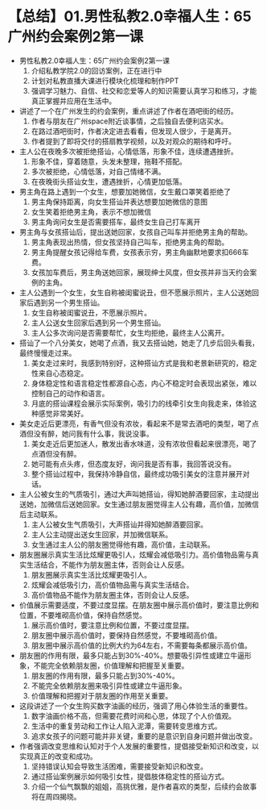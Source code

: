 # 【总结】01.男性私教2.0幸福人生：65广州约会案例2第一课

-   男性私教2.0幸福人生：65广州约会案例2第一课
    1.  介绍私教学院2.0的回访案例，正在进行中
    2.  计划对私教直播大课进行模块化梳理和制作PPT
    3.  强调学习魅力、自信、社交和恋爱等人的知识需要认真学习和练习，才能真正掌握并应用在生活中。
-   讲述了一个在广州发生的约会案例，重点讲述了作者在酒吧街的经历。
    1.  作者与朋友在广州space附近谈事情，之后独自去便利店买水。
    2.  在路过酒吧街时，作者决定进去看看，但发现人很少，于是离开。
    3.  作者提到了即将交付的搭扇教学视频，以及对观众的期待和呼吁。
-   主人公在夜晚多次被拒绝搭讪，心情低落，形象不佳，连续遭遇挫折。 
    1.  形象不佳，穿着随意，头发未整理，拖鞋不搭配。
    2.  多次被拒绝，心情低落，对自己情绪不满。
    3.  在夜晚街头搭讪女生，遭遇挫折，心情更加低落。
-   男主角在路上遇到一个女生，想要加她微信，女生戴口罩笑着拒绝了
    1.  男主角保持距离，向女生搭讪并表达想要加她微信的意图
    2.  女生笑着拒绝男主角，表示不想加微信
    3.  男主角询问女生是否需要搭车，最终女生自己打车离开
-   男主角与女孩搭讪后，提出送她回家，女孩自己叫车并拒绝男主角的帮助。
    1.  男主角表现出热情，但女孩坚持自己叫车，拒绝男主角的帮助。
    2.  男主角提醒女孩记得给车费，女孩表示穷，男主角幽默地要求扣666车费。
    3.  女孩加车费后，男主角送她回家，展现绅士风度，但女孩并非当天约会案例的主角。
-   主人公遇到一个女生，女生自称被闺蜜说丑，但不愿展示照片，主人公送她回家后遇到另一个男生搭讪。
    1.  女生自称被闺蜜说丑，不愿展示照片。
    2.  主人公送女生回家后遇到另一个男生搭讪。
    3.  主人公多次询问是否需要帮忙，女生均拒绝，最终主人公离开。
-   搭讪了一个八分美女，她喝了点酒，我又去搭讪她，她走了几步后回头看我，最终慢慢走过来。
    1.  美女走过来时，我感到特别好，这种搭讪方式是我和老景新研究的，稳定性来自心态稳定。
    2.  身体稳定性和语言稳定性都源自心态，内心不稳定时会表现出紧张，难以控制自己的动作和语言。
    3.  月底的搭讪课程会展示实际案例，吸引力的线牵引女生向我走来，体验这种感觉非常美好。
-   美女走近后更漂亮，有香气但没有浓妆，看起来不是常去酒吧的类型，喝了点酒但没有醉，她问我有什么事，我说没事。
    1.  美女走近后更加迷人，散发出香水味道，没有浓妆但看起来很漂亮，喝了点酒但没有醉。
    2.  她可能有点头疼，但态度友好，询问我是否有事，我回答说没有。
    3.  整个搭讪过程中，我保持冷静自信，最终成功吸引美女的注意并展开对话。
-   主人公被女生的气质吸引，通过大声叫她搭讪，得知她醉酒要回家，主动提出送她，加微信后送她回家。女生通过朋友圈觉得主人公有趣，高价值，加微信后主动联系。
    1.  主人公被女生气质吸引，大声搭讪并得知她醉酒要回家。
    2.  主人公主动提出送女生回家，并加微信联系。
    3.  女生通过主人公的朋友圈觉得他有趣，高价值，主动联系。
-   朋友圈展示真实生活比炫耀更吸引人，炫耀会减低吸引力。高价值物品需与真实生活结合，不能作为朋友圈主体，否则会让人反感。
    1.  朋友圈展示真实生活比炫耀更吸引人。
    2.  炫耀会减低吸引力，高价值物品需与真实生活结合。
    3.  高价值物品不能作为朋友圈主体，否则会让人反感。
-   价值展示需要适度，不要过度显摆。在朋友圈中展示高价值时，要注意比例和位置，不要堆砌高价值，保持自然感觉。
    1.  展示高价值时，要注意比例和位置，不要过度显摆。
    2.  朋友圈中展示高价值时，要保持自然感觉，不要堆砌高价值。
    3.  朋友圈中展示高价值的比例大约为64左右，不需要每条都展示高价值。
-   朋友圈的作用有限，最多只能占到30%-40%。想要吸引异性或建立牛逼形象，不能完全依赖朋友圈，价值理解和把握至关重要。
    1.  朋友圈的作用有限，最多只能占到30%-40%。
    2.  不能完全依赖朋友圈来吸引异性或建立牛逼形象。
    3.  价值理解和把握对于朋友圈的作用至关重要。
-   这段讲述了一个女生购买数字油画的经历，强调了用心体验生活的重要性。
    1.  数字油画价格不高，但需要花费时间和心思，体现了个人价值观。
    2.  生活中的重复劳动和工作让人陷入泥潭，需要转变思维方式。
    3.  追求女孩子的问题可能并非关键，重要的是意识到自身问题并做出改变。
-   作者强调改变思维和认知对于个人发展的重要性，提倡接受新知识和改变，以实现真正的改变和成功。
    1.  坚持错误认知会导致生活困难，需要接受新知识和改变。
    2.  通过搭讪案例展示如何吸引女性，提倡肢体稳定性的搭讪方式。
    3.  介绍一个仙气飘飘的姐姐，高挑优雅，是作者喜欢的类型，后续约会故事将在周四揭晓。